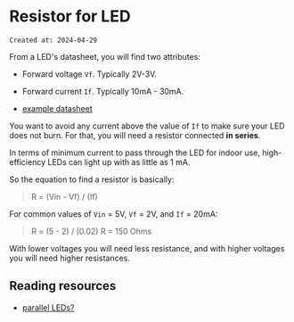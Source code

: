 # Resistor for LED

```
Created at: 2024-04-29
```

From a LED's datasheet, you will find two attributes:

- Forward voltage `Vf`. Typically 2V-3V.
- Forward current `If`. Typically 10mA - 30mA.

- [example datasheet](http://web.archive.org/web/20231001211621/https://www.lumex.com/datasheet/SSL-LX5093ID)

You want to avoid any current above the value of `If` to make sure your LED
does not burn. For that, you will need a resistor connected **in series**.

In terms of minimum current to pass through the LED for indoor use,
high-efficiency LEDs can light up with as little as 1 mA.

So the equation to find a resistor is basically:

> R = (Vin - Vf) / (If)

For common values of `Vin` = 5V, `Vf` = 2V, and `If` = 20mA:

> R = (5 - 2) / (0.02)
> R = 150 Ohms

With lower voltages you will need less resistance, and with higher voltages you
will need higher resistances.

## Reading resources

- [parallel LEDs?](http://web.archive.org/web/20240422070418/https://en.wikipedia.org/wiki/LED_circuit)
